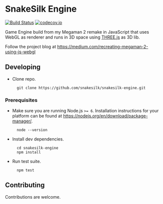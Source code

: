 # SnakeSilk Engine
[![Build Status](https://travis-ci.org/snakesilk/snakesilk-engine.svg?branch=master)][1]
[![codecov.io](https://codecov.io/github/snakesilk/snakesilk-engine/coverage.svg?branch=master)](https://codecov.io/github/snakesilk/snakesilk-engine?branch=master)

Game Engine build from my Megaman 2 remake in JavaScript that uses WebGL as renderer and runs in 3D space using [THREE.js](https://github.com/mrdoob/three.js/) as 3D lib.

Follow the project blog at https://medium.com/recreating-megaman-2-using-js-webgl


## Developing

* Clone repo.

        git clone https://github.com/snakesilk/snakesilk-engine.git


### Prerequisites

* Make sure you are running Node.js `>= 6`. Installation instructions for your platform can be found at https://nodejs.org/en/download/package-manager/.

        node --version

* Install dev dependencies.

        cd snakesilk-engine
        npm install


* Run test suite.

        npm test


## Contributing

Contributions are welcome.

[1]: https://travis-ci.org/snakesilk/snakesilk-engine
